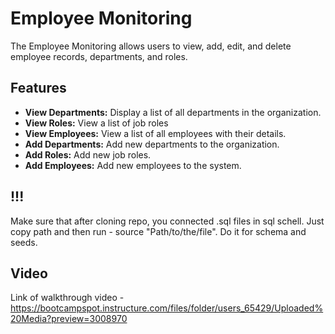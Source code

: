 # Employee Monitoring

The Employee Monitoring allows users to view, add, edit, and delete employee records, departments, and roles.

## Features

- **View Departments:** Display a list of all departments in the organization.
- **View Roles:** View a list of job roles
- **View Employees:** View a list of all employees with their details.
- **Add Departments:** Add new departments to the organization.
- **Add Roles:** Add new job roles.
- **Add Employees:** Add new employees to the system.

## !!!
Make sure that after cloning repo, you connected .sql files in sql schell. Just copy path and then run - source "Path/to/the/file". Do it for schema and seeds. 

## Video
Link of walkthrough video - https://bootcampspot.instructure.com/files/folder/users_65429/Uploaded%20Media?preview=3008970